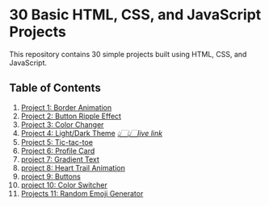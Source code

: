 # 30 Basic HTML, CSS, and JavaScript Projects

This repository contains 30 simple projects built using HTML, CSS, and JavaScript.

## Table of Contents

1. [Project 1: Border Animation](./border_animation/)
2. [Project 2: Button Ripple Effect](./Button_ripple_effect/)
3. [Project 3: Color Changer](./color_changer/)
4. [Project 4: Light/Dark Theme](./light-dark%20mode/) *[👆🏻👆🏻live link](https://other12121.netlify.app/)* 
5. [Project 5: Tic-tac-toe ](./tiic_tac_toe_game/)
6. [Project 6: Profile Card](./profile_card/)
7. [project 7: Gradient Text](./gradient%20text/)
8. [project 8: Heart Trail Animation](./heart_trail_animation/)
9. [project 9: Buttons ](./buttons/)
10. [project 10: Color Switcher](./color_switcher/)
11. [Projects 11: Random Emoji Generator](./random_emoji/)










